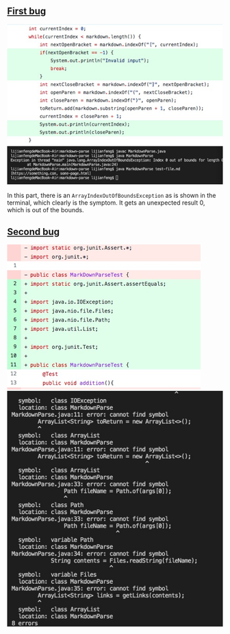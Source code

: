 
## [First bug](https://github.com/YGnina/markdown-parse/blob/main/MarkdownParse.java)
![Image](/pictures/lab2pic1.jpg)
![Image](/pictures/lab2bug1.jpeg)

In this part, there is an `ArrayIndexOutOfBoundsException` as is shown in the terminal, which clearly is the symptom. It gets an unexpected result 0, which is out of the bounds.

## [Second bug](https://github.com/YGnina/markdown-parse/blob/main/MarkdownParseTest.java)
![Image](/pictures/lab2pic2.jpg)
![Image](/pictures/lab2bug2.jpg)

